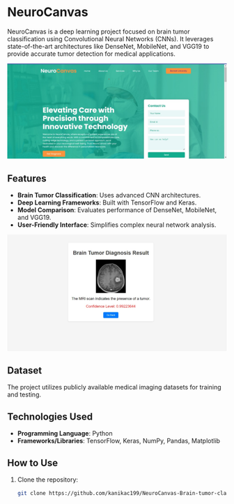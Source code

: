 # NeuroCanvas

NeuroCanvas is a deep learning project focused on brain tumor classification using Convolutional Neural Networks (CNNs). It leverages state-of-the-art architectures like DenseNet, MobileNet, and VGG19 to provide accurate tumor detection for medical applications.

![Website Front](images/website%20front.jpg)


## Features
- **Brain Tumor Classification**: Uses advanced CNN architectures.
- **Deep Learning Frameworks**: Built with TensorFlow and Keras.
- **Model Comparison**: Evaluates performance of DenseNet, MobileNet, and VGG19.
- **User-Friendly Interface**: Simplifies complex neural network analysis.

![diag](images/final%20diag.jpg)

## Dataset
The project utilizes publicly available medical imaging datasets for training and testing.

## Technologies Used
- **Programming Language**: Python
- **Frameworks/Libraries**: TensorFlow, Keras, NumPy, Pandas, Matplotlib

## How to Use
1. Clone the repository:
   ```bash
   git clone https://github.com/kanikac199/NeuroCanvas-Brain-tumor-classifier-/new/main.git
